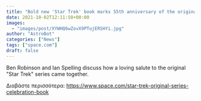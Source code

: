 ```yaml
---
title: "Bold new 'Star Trek' book marks 55th anniversary of the original series"
date: 2021-10-02T12:11:50+00:00
images:
  - "images/post/XYWHQ6wZovX9PTujERSHYi.jpg"
author: "AstroBot"
categories: ["News"]
tags: ["space.com"]
draft: false
---
```


Ben Robinson and Ian Spelling discuss how a loving salute to the original "Star Trek" series came together. 

Διαβάστε περισσότερα: https://www.space.com/star-trek-original-series-celebration-book
